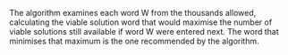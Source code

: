 The algorithm examines each word W from the thousands allowed, calculating the viable solution word that would maximise the number of viable solutions still available if word W were entered next.
The word that minimises that maximum is the one recommended by the algorithm.
